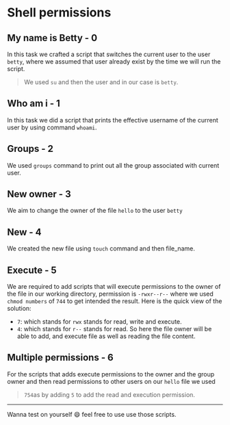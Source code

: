 # Shell permissions

## My name is Betty - 0
In this task we crafted a script that switches the current user to the user `betty`, where we assumed that user already exist by the time we will run the script.
> We used `su` and then the user and in our case is `betty`.

## Who am i - 1
In this task we did a script that prints the effective username of the current user by using command `whoami`.

## Groups - 2
We used `groups` command to print out all the group associated with current user.

## New owner - 3
We aim to change the owner of the file `hello` to the user `betty`
## New - 4
We created the new file using `touch` command and then file_name.
## Execute - 5
We are required to add scripts that will execute permissions to the owner of the file in our working directory, permission is `-rwxr--r--` where we used `chmod numbers` of `744` to get intended the result. Here is the quick view of the solution:
- `7`: which stands for `rwx` stands for read, write and execute.
- `4`: which stands for `r--` stands for read.
So here the file owner will be able to add, and execute file as well as reading the file content.

## Multiple permissions - 6
For the scripts that adds execute permissions to the owner and the group owner and then read permissions to other users on our `hello` file we used 
> `754`as by adding `5` to add the read and execution permission.

---
Wanna test on yourself :smile: feel free to use use those scripts.
